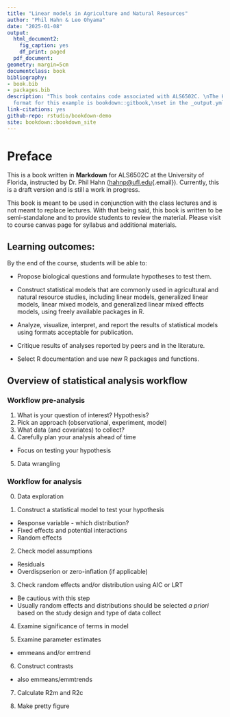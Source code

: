 ```yaml
---
title: "Linear models in Agriculture and Natural Resources"
author: "Phil Hahn & Leo Ohyama"
date: "2025-01-08"
output:
  html_document2:
    fig_caption: yes
    df_print: paged
  pdf_document:
geometry: margin=5cm
documentclass: book
bibliography:
- book.bib
- packages.bib
description: "This book contains code associated with ALS6502C. \nThe HTML output
  format for this example is bookdown::gitbook,\nset in the _output.yml file.\n"
link-citations: yes
github-repo: rstudio/bookdown-demo
site: bookdown::bookdown_site
---
```


# Preface

This is a book written in **Markdown** for ALS6502C at the University of Florida, instructed by Dr. Phil Hahn ([hahnp\@ufl.edu](mailto:hahnp@ufl.edu){.email}). Currently, this is a draft version and is still a work in progress.

This book is meant to be used in conjunction with the class lectures and is not meant to replace lectures. With that being said, this book is written to be semi-standalone and to provide students to review the material. Please visit to course canvas page for syllabus and additional materials.

## Learning outcomes:

By the end of the course, students will be able to:

-   Propose biological questions and formulate hypotheses to test them.

-   Construct statistical models that are commonly used in agricultural and natural resource studies, including linear models, generalized linear models, linear mixed models, and generalized linear mixed effects models, using freely available packages in R.

-   Analyze, visualize, interpret, and report the results of statistical models using formats acceptable for publication.

-   Critique results of analyses reported by peers and in the literature.

-   Select R documentation and use new R packages and functions.

## Overview of statistical analysis workflow

### Workflow pre-analysis

1.  What is your question of interest? Hypothesis?
2.  Pick an approach (observational, experiment, model)
3.  What data (and covariates) to collect?
4.  Carefully plan your analysis ahead of time

-   Focus on testing your hypothesis

5.  Data wrangling

### Workflow for analysis

0.  Data exploration

1.  Construct a statistical model to test your hypothesis

-   Response variable - which distribution?
-   Fixed effects and potential interactions
-   Random effects

2.  Check model assumptions

-   Residuals
-   Overdispserion or zero-inflation (if applicable)

3.  Check random effects and/or distribution using AIC or LRT

-   Be cautious with this step
-   Usually random effects and distributions should be selected *a priori* based on the study design and type of data collect

4.  Examine significance of terms in model

5.  Examine parameter estimates

-   emmeans and/or emtrend

6.  Construct contrasts

-   also emmeans/emmtrends

7.  Calculate R2m and R2c

8.  Make pretty figure
